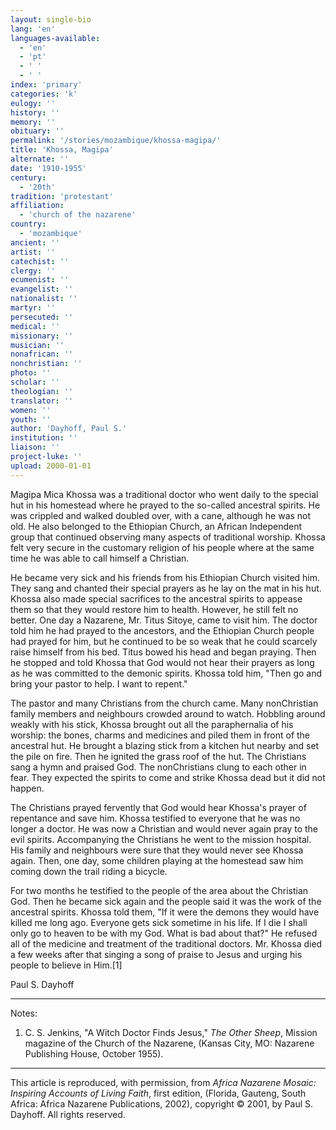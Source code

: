 ```yaml
---
layout: single-bio
lang: 'en'
languages-available:
  - 'en'
  - 'pt'
  - ' '
  - ' '
index: 'primary'
categories: 'k'
eulogy: ''
history: ''
memory: ''
obituary: ''
permalink: '/stories/mozambique/khossa-magipa/'
title: 'Khossa, Magipa'
alternate: ''
date: '1910-1955'
century:
  - '20th'
tradition: 'protestant'
affiliation:
  - 'church of the nazarene'
country:
  - 'mozambique'
ancient: ''
artist: ''
catechist: ''
clergy: ''
ecumenist: ''
evangelist: ''
nationalist: ''
martyr: ''
persecuted: ''
medical: ''
missionary: ''
musician: ''
nonafrican: ''
nonchristian: ''
photo: ''
scholar: ''
theologian: ''
translator: ''
women: ''
youth: ''
author: 'Dayhoff, Paul S.'
institution: ''
liaison: ''
project-luke: ''
upload: 2000-01-01
---
```



Magipa Mica Khossa was a traditional doctor who went daily to the special hut in his homestead where he prayed to the  so-called ancestral spirits.  He was crippled and walked doubled over, with a cane, although he was not old.  He also belonged to the Ethiopian Church, an African Independent group that continued observing many aspects of traditional worship.  Khossa felt very secure in the customary religion of his people where at the same time he was able to call himself a Christian.

He became very sick and his friends from his Ethiopian Church visited him.  They sang and chanted their special prayers as he lay on the mat in his hut.  Khossa also made special sacrifices to the ancestral spirits to appease them so that they would restore him to health.  However, he still felt no better.  One day a Nazarene, Mr. Titus Sitoye, came to visit him.  The doctor told him he had prayed to the ancestors, and the Ethiopian Church people had prayed for him, but he continued to be so weak that he could  scarcely raise himself from his bed.  Titus bowed his head and began praying.  Then he stopped and told Khossa that God would not hear their prayers as long as he was committed to the demonic spirits.  Khossa told him, "Then go and bring your pastor to help.  I want to repent."

The pastor and many Christians from the church came.  Many nonChristian family members and neighbours crowded around to watch.   Hobbling around weakly with his stick, Khossa brought out all the paraphernalia of his worship: the bones, charms and medicines and piled them in front of the ancestral hut.  He brought a blazing stick from a kitchen hut nearby and set the pile on fire.  Then he ignited the grass roof of the hut.  The Christians sang a hymn and praised God.  The nonChristians clung to each other in fear.  They expected the spirits to come and strike Khossa dead but it did not happen.

The Christians prayed fervently that God would hear Khossa's prayer of repentance and save him.  Khossa testified to everyone that he was no longer a doctor.  He was now a Christian and would never again pray to the evil spirits.  Accompanying the Christians he went to the mission hospital.  His family and neighbours were sure that they would never see Khossa again.  Then, one day, some children playing at the homestead saw him coming down the trail riding a bicycle.

For two months he testified to the people of the area about the Christian God.  Then he became sick again and the people said it was the work of the ancestral spirits.  Khossa told them, "If it were the demons they would have killed me long ago.  Everyone gets sick sometime in his life.  If I die I shall only go to heaven to be with my God.  What is bad about that?"  He refused all of the medicine and treatment of the traditional doctors.  Mr. Khossa died a few weeks after that singing a song of praise to Jesus and urging his people to believe in Him.[1]

Paul S. Dayhoff

---

Notes:

1.  C. S. Jenkins, "A Witch Doctor Finds Jesus,"  *The Other Sheep*,  Mission magazine of the Church of the Nazarene, (Kansas City, MO: Nazarene Publishing House,  October 1955).

---

This article is reproduced, with permission, from *Africa Nazarene Mosaic: Inspiring Accounts of Living Faith*, first edition, (Florida, Gauteng, South Africa: Africa Nazarene Publications, 2002), copyright &copy; 2001, by Paul S. Dayhoff.  All rights reserved.
